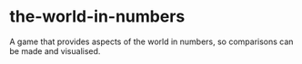 # the-world-in-numbers
A game that provides aspects of the world in numbers, so comparisons can be made and visualised.
